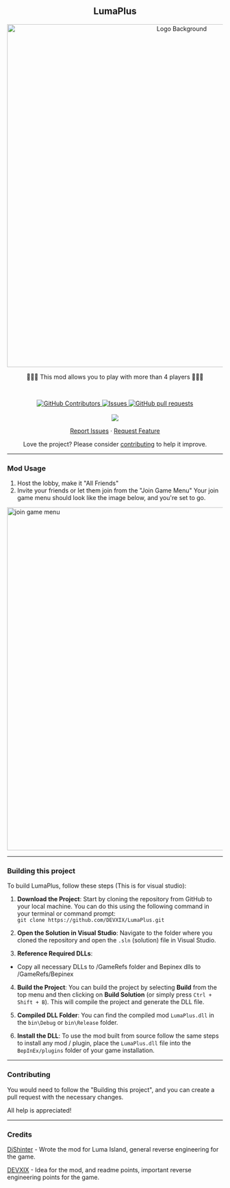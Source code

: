 <p align="center">
 <h2 align="center">LumaPlus</h2>
 <p align="center">
 <img width="800px" src="https://imgur.com/tIjc6UU.png" align="center" alt="Logo Background" />
 <p align="center">🧑‍🌾🥕 This mod allows you to play with more than 4 players 🥕🧑‍🌾
</p>

<br>
  <p align="center">
    <a href="https://github.com/DEVXIX/LumaPlus/graphs/contributors">
      <img alt="GitHub Contributors" src="https://img.shields.io/github/contributors/DEVXIX/LumaPlus" />
    </a>
    <a href="https://github.com/DEVXIX/LumaPlus/issues">
      <img alt="Issues" src="https://img.shields.io/github/issues/DEVXIX/LumaPlus?color=0088ff" />
    </a>
    <a href="https://github.com/DEVXIX/LumaPlus/pulls">
      <img alt="GitHub pull requests" src="https://img.shields.io/github/issues-pr/DEVXIX/LumaPlus?color=0088ff" />
    </a>
    <br/>
    <br/>
    <a href="https://github.com/BepInEx/BepInEx">
      <img src="https://img.shields.io/badge/Supports-BepInEx-gray.svg?colorA=orange&colorB=FB542B&style=for-the-badge"/>
    </a>
  </p>

  <p align="center">
    <a href="https://github.com/DEVXIX/LumaPlus/issues/new/choose">Report Issues</a>
    ·
    <a href="https://github.com/DEVXIX/LumaPlus/issues/new/choose">Request Feature</a>
  </p>

<p align="center">Love the project? Please consider <a href="https://github.com/DEVXIX/LumaPlus/Contribution.md">contributing</a> to help it improve.</p>

___
### Mod Usage
1) Host the lobby, make it "All Friends"
2) Invite your friends or let them join from the "Join Game Menu"
Your join game menu should look like the image below, and you're set to go. 
  <img width="800px" src="https://i.imgur.com/mqvvusT.png" align="center" alt="join game menu" />


____
### Building this project

To build LumaPlus, follow these steps (This is for visual studio):

1. **Download the Project**: Start by cloning the repository from GitHub to your local machine. You can do this using the following command in your terminal or command prompt:           
`git clone https://github.com/DEVXIX/LumaPlus.git`


2. **Open the Solution in Visual Studio**: Navigate to the folder where you cloned the repository and open the `.sln` (solution) file in Visual Studio. 

3. **Reference Required DLLs**: 
- Copy all necessary DLLs to /GameRefs folder and Bepinex dlls to /GameRefs/Bepinex

4. **Build the Project**: You can build the project by selecting **Build** from the top menu and then clicking on **Build Solution** (or simply press `Ctrl + Shift + B`). This will compile the project and generate the DLL file.

5. **Compiled DLL Folder**: You can find the compiled mod `LumaPlus.dll` in the `bin\Debug` or `bin\Release` folder.

6. **Install the DLL**: To use the mod built from source follow the same steps to install any mod / plugin, place the `LumaPlus.dll` file into the `BepInEx/plugins` folder of your game installation.


____
### Contributing
You would need to follow the "Building this project", and you can create a pull request with the necessary changes.

All help is appreciated!


___
### Credits
[DjShinter](https://github.com/DjShinter) - Wrote the mod for Luma Island, general reverse engineering for the game.

[DEVXIX](https://github.com/DEVXIX/) - Idea for the mod, and readme points, important reverse engineering points for the game.
